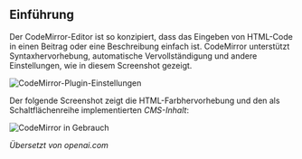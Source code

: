 <!-- Filename: Content_editors / Display title: Codemirror-Plugin  -->

## Einführung

Der CodeMirror-Editor ist so konzipiert, dass das Eingeben von HTML-Code in einen Beitrag oder eine Beschreibung einfach ist. CodeMirror unterstützt Syntaxhervorhebung, automatische Vervollständigung und andere Einstellungen, wie in diesem Screenshot gezeigt.

![CodeMirror-Plugin-Einstellungen](../../../en/images/editors/codemirror-plugin-tab.png)

Der folgende Screenshot zeigt die HTML-Farbhervorhebung und den als Schaltflächenreihe implementierten *CMS-Inhalt*:

![CodeMirror in Gebrauch](../../../en/images/editors/codemirror-example.png)

*Übersetzt von openai.com*

